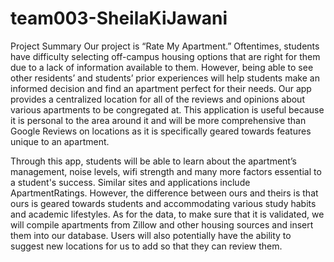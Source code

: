 # team003-SheilaKiJawani

Project Summary
Our project is “Rate My Apartment.” Oftentimes, students have difficulty selecting off-campus housing options that are right for them due to a lack of information available to them. However, being able to see other residents’ and students’ prior experiences will help students make an informed decision and find an apartment perfect for their needs. Our app provides a centralized location for all of the reviews and opinions about various apartments to be congregated at. This application is useful because it is personal to the area around it and will be more comprehensive than Google Reviews on locations as it is specifically geared towards features unique to an apartment.

Through this app, students will be able to learn about the apartment’s management, noise levels, wifi strength and many more factors essential to a student's success. Similar sites and applications include ApartmentRatings. However, the difference between ours and theirs is that ours is geared towards students and accommodating various study habits and academic lifestyles. As for the data, to make sure that it is validated, we will compile apartments from Zillow and other housing sources and insert them into our database. Users will also potentially have the ability to suggest new locations for us to add so that they can review them.
